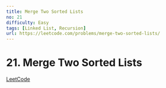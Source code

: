 ```yaml
---
title: Merge Two Sorted Lists
no: 21
difficulty: Easy
tags: [Linked List, Recursion]
url: https://leetcode.com/problems/merge-two-sorted-lists/
---
```


# 21. Merge Two Sorted Lists

[LeetCode](https://leetcode.com/problems/merge-two-sorted-lists/)


